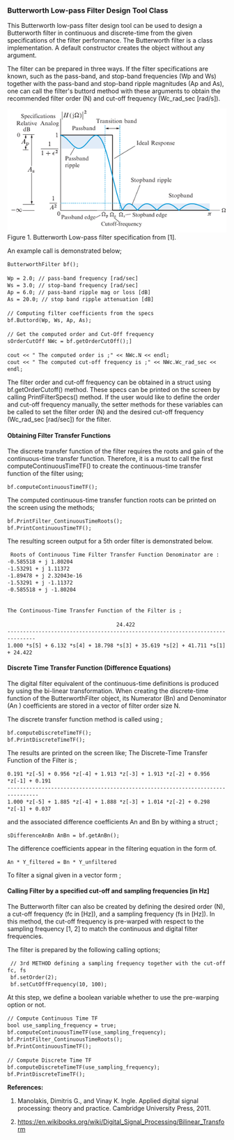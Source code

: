 ### Butterworth Low-pass Filter Design Tool Class

This Butterworth low-pass filter design tool can be used to design a Butterworth filter in continuous and discrete-time
from the given specifications of the filter performance. The Butterworth filter is a class implementation. A default
constructor creates the object without any argument.

The filter can be prepared in three ways. If the filter specifications are known, such as the pass-band, and stop-band
frequencies (Wp and Ws) together with the pass-band and stop-band ripple magnitudes (Ap and As), one can call the
filter's buttord method with these arguments to obtain the recommended filter order (N) and cut-off frequency
(Wc_rad_sec [rad/s]).

![img.png](img.png)
Figure 1. Butterworth Low-pass filter specification from [1].

An example call is demonstrated below;

    ButterworthFilter bf();

    Wp = 2.0; // pass-band frequency [rad/sec]
    Ws = 3.0; // stop-band frequency [rad/sec]
    Ap = 6.0; // pass-band ripple mag or loss [dB]
    As = 20.0; // stop band ripple attenuation [dB]

    // Computing filter coefficients from the specs
    bf.Buttord(Wp, Ws, Ap, As);

    // Get the computed order and Cut-Off frequency
    sOrderCutOff NWc = bf.getOrderCutOff();]

    cout << " The computed order is ;" << NWc.N << endl;
    cout << " The computed cut-off frequency is ;" << NWc.Wc_rad_sec << endl;

The filter order and cut-off frequency can be obtained in a struct using bf.getOrderCutoff() method. These specs can be
printed on the screen by calling PrintFilterSpecs() method. If the user would like to define the order and cut-off
frequency manually, the setter methods for these variables can be called to set the filter order (N) and the desired
cut-off frequency (Wc_rad_sec [rad/sec]) for the filter.

#### Obtaining Filter Transfer Functions

The discrete transfer function of the filter requires the roots and gain of the continuous-time transfer function.
Therefore, it is a must to call the first computeContinuousTimeTF() to create the continuous-time transfer function
of the filter using;

    bf.computeContinuousTimeTF();

The computed continuous-time transfer function roots can be printed on the screen using the methods;

    bf.PrintFilter_ContinuousTimeRoots();
    bf.PrintContinuousTimeTF();

The resulting screen output for a 5th order filter is demonstrated below.

     Roots of Continuous Time Filter Transfer Function Denominator are :
    -0.585518 + j 1.80204
    -1.53291 + j 1.11372
    -1.89478 + j 2.32043e-16
    -1.53291 + j -1.11372
    -0.585518 + j -1.80204


    The Continuous-Time Transfer Function of the Filter is ;

                                       24.422
    -------------------------------------------------------------------------------
    1.000 *s[5] + 6.132 *s[4] + 18.798 *s[3] + 35.619 *s[2] + 41.711 *s[1] + 24.422

#### Discrete Time Transfer Function (Difference Equations)

The digital filter equivalent of the continuous-time definitions is produced by using the bi-linear transformation.
When creating the discrete-time function of the ButterworthFilter object, its Numerator (Bn) and Denominator (An
) coefficients are stored in a vector of filter order size N.

The discrete transfer function method is called using ;

    bf.computeDiscreteTimeTF();
    bf.PrintDiscreteTimeTF();

The results are printed on the screen like;
The Discrete-Time Transfer Function of the Filter is ;

    0.191 *z[-5] + 0.956 *z[-4] + 1.913 *z[-3] + 1.913 *z[-2] + 0.956 *z[-1] + 0.191
    --------------------------------------------------------------------------------
    1.000 *z[-5] + 1.885 *z[-4] + 1.888 *z[-3] + 1.014 *z[-2] + 0.298 *z[-1] + 0.037

and the associated difference coefficients An and Bn by withing a struct ;

    sDifferenceAnBn AnBn = bf.getAnBn();

The difference coefficients appear in the filtering equation in the form of.

    An * Y_filtered = Bn * Y_unfiltered

To filter a signal given in a vector form ;

#### Calling Filter by a specified cut-off and sampling frequencies [in Hz]

The Butterworth filter can also be created by defining the desired order (N), a cut-off frequency (fc in [Hz]), and a
sampling frequency (fs in [Hz]). In this method, the cut-off frequency is pre-warped with respect to the sampling
frequency [1, 2] to match the continuous and digital filter frequencies.

The filter is prepared by the following calling options;

     // 3rd METHOD defining a sampling frequency together with the cut-off fc, fs
     bf.setOrder(2);
     bf.setCutOffFrequency(10, 100);

At this step, we define a boolean variable whether to use the pre-warping option or not.

    // Compute Continuous Time TF
    bool use_sampling_frequency = true;
    bf.computeContinuousTimeTF(use_sampling_frequency);
    bf.PrintFilter_ContinuousTimeRoots();
    bf.PrintContinuousTimeTF();

    // Compute Discrete Time TF
    bf.computeDiscreteTimeTF(use_sampling_frequency);
    bf.PrintDiscreteTimeTF();

**References:**

<!-- cspell: ignore Manolakis Dimitris Vinay -->

1. Manolakis, Dimitris G., and Vinay K. Ingle. Applied digital signal processing: theory and practice. Cambridge
   University Press, 2011.

2. <https://en.wikibooks.org/wiki/Digital_Signal_Processing/Bilinear_Transform>
